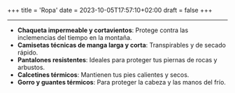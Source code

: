 +++
title = 'Ropa'
date = 2023-10-05T17:57:10+02:00
draft = false
+++

***
- **Chaqueta impermeable y cortavientos**: Protege contra las inclemencias del tiempo en la montaña.
- **Camisetas técnicas de manga larga y corta**: Transpirables y de secado rápido.
- **Pantalones resistentes**: Ideales para proteger tus piernas de rocas y arbustos.
- **Calcetines térmicos**: Mantienen tus pies calientes y secos.
- **Gorro y guantes térmicos**: Para proteger la cabeza y las manos del frío.
